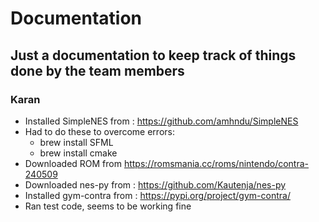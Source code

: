 # Documentation

## Just a documentation to keep track of things done by the team members

### Karan

 - Installed SimpleNES from : https://github.com/amhndu/SimpleNES
 - Had to do these to overcome errors:
 	- brew install SFML
 	- brew install cmake
- Downloaded ROM from https://romsmania.cc/roms/nintendo/contra-240509
- Downloaded nes-py from : https://github.com/Kautenja/nes-py
- Installed gym-contra from : https://pypi.org/project/gym-contra/
- Ran test code, seems to be working fine
